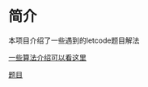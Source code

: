 # 简介
本项目介绍了一些遇到的letcode题目解法

[一些算法介绍可以看这里](https://github.com/yy474828423/letcode/tree/master/algorithms)

[题目](https://github.com/yy474828423/letcode/tree/master/problems)